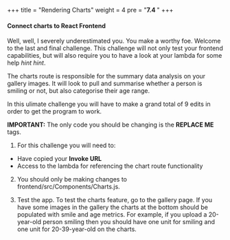 
+++
title = "Rendering Charts"
weight = 4
pre = "<b>7.4 </b>"
+++

#### Connect charts to React Frontend

Well, well, I severely underestimated you. You make a worthy foe. Welcome to the last and final challenge. This challenge will not only test your frontend capabilities, but will also require you to have a look at your lambda for some help *hint hint*. 

The charts route is responsible for the summary data analysis on your gallery images. It will look to pull and summarise whether a person is smiling or not, but also categorise their age range. 

In this ulimate challenge you will have to make a grand total of 9 edits in order to get the program to work.

**IMPORTANT:** The only code you should be changing is the **REPLACE ME** tags.

1. For this challenge you will need to:
- Have copied your **Invoke URL**
- Access to the lambda for referencing the chart route functionality

2. You should only be making changes to frontend/src/Components/Charts.js.

3. Test the app. To test the charts feature, go to the gallery page. If you have some images in the gallery the charts at the bottom should be populated with smile and age metrics. For example, if you upload a 20-year-old person smiling then you should have one unit for smiling and one unit for 20-39-year-old on the charts.

